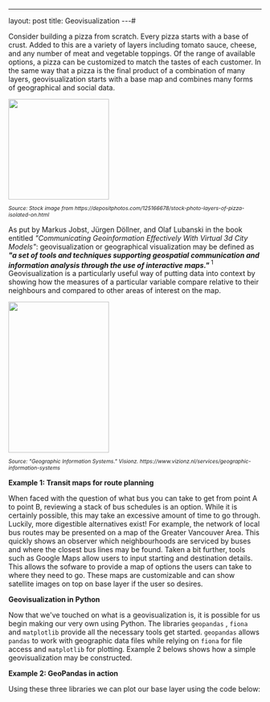 ---
layout: post
title: Geovisualization
---# 

Consider building a pizza from scratch. Every pizza starts with a base of crust. Added to this are a variety of layers including tomato sauce, cheese, and any number of meat and vegetable toppings. Of the range of available options, a pizza can be customized to match the tastes of each customer. In the same way that a pizza is the final product of a combination of many layers, geovisualization starts with a base map and combines many forms of geographical and social data. 

<img src="https://st3.depositphotos.com/1177973/12516/i/950/depositphotos_125166678-stock-photo-layers-of-pizza-isolated-on.jpg" width="200" height="200"/>

<p style="font-size:75%;"> <i>Source: Stock image from https://depositphotos.com/125166678/stock-photo-layers-of-pizza-isolated-on.html  </i></p>


As put by Markus Jobst, Jürgen Döllner, and Olaf Lubanski in the book entitled <i>"Communicating Geoinformation Effectively With Virtual 3d City Models"</i>: geovisualization or geographical visualization may be defined as <i><b>"a set of tools and techniques supporting geospatial communication and information analysis through the use of interactive maps." </b></i>$^1$ Geovisualization is a particularly useful way of putting data into context by showing how the measures of a particular variable compare relative to their neighbours and compared to other areas of interest on the map. 


<img src="https://www.vizionz.nl/images/serv-gis/gisdata.jpg" width="200" height="300"/>

<p style="font-size:75%;"> <i>Source: "Geographic Information Systems." Visionz. https://www.vizionz.nl/services/geographic-information-systems </i></p>

<b>Example 1: Transit maps for route planning</b>

When faced with the question of what bus you can take to get from point A to point B, reviewing a stack of bus schedules is an option. While it is certainly possible, this may take an excessive amount of time to go through. Luckily, more digestible alternatives exist! For example, the network of local bus routes may be presented on a map of the Greater Vancouver Area. This quickly shows an observer which neighbourhoods are serviced by buses and where the closest bus lines may be found. Taken a bit further, tools such as Google Maps allow users to input starting and destination details. This allows the sofware to provide a map of options the users can take to where they need to go. These maps are customizable and can show satellite images on top on base layer if the user so desires. 

<b> Geovisualization in Python </b>

Now that we've touched on what is a geovisualization is, it is possible for us begin making our very own using Python. The libraries ```geopandas``` , ```fiona``` and ```matplotlib``` provide all the necessary tools get started. ```geopandas``` allows ```pandas``` to work with geographic data files while relying on ```fiona``` for file access and ```matplotlib``` for plotting. Example 2 belows shows how a simple geovisualization may be constructed.


<b>Example 2: GeoPandas in action</b>

Using these three libraries we can plot our base layer using the code below:
